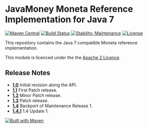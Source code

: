 JavaMoney Moneta Reference Implementation for Java 7
====================================================
[![Maven Central](https://img.shields.io/maven-central/v/org.javamoney/moneta-bp.svg)](https://search.maven.org/#search%7Cgav%7C1%7Cg%3A%22org.javamoney%22%20AND%20a%3A%22moneta-bp%22)
[![Build Status](https://travis-ci.com/JavaMoney/jsr354-ri-bp.svg?branch=master)](https://travis-ci.com/JavaMoney/jsr354-ri-bp)
[![Stability: Maintenance](https://masterminds.github.io/stability/maintenance.svg)](https://masterminds.github.io/stability/maintenance.html)
[![License](https://img.shields.io/badge/license-Apache2-red.svg)](http://opensource.org/licenses/apache-2.0)

This repository contains the Java 7 compatible Moneta reference implementation.

This module is licenced under the the [Apache 2 Licence](https://www.apache.org/licenses/LICENSE-2.0.html).

Release Notes
-------------

* **[1.0](https://github.com/JavaMoney/jsr354-ri-bp/releases/tag/1.0)** Initial revision along the API.
* **[1.1](https://github.com/JavaMoney/jsr354-ri-bp/releases/tag/1.1)** First Patch release.
* **[1.2](https://github.com/JavaMoney/jsr354-ri-bp/releases/tag/1.2)** Minor Patch release.
* **[1.3](https://github.com/JavaMoney/jsr354-ri-bp/releases/tag/1.3)** Patch release.
* **[1.4](https://github.com/JavaMoney/jsr354-ri-bp/releases/tag/1.4)** Backport of Maintenance Release 1.
* **[1.4.1](https://github.com/JavaMoney/jsr354-ri-bp/releases/tag/1.4.1)** 1.4 Update 1.

[![Built with Maven](http://maven.apache.org/images/logos/maven-feather.png)](http://maven.org/)
